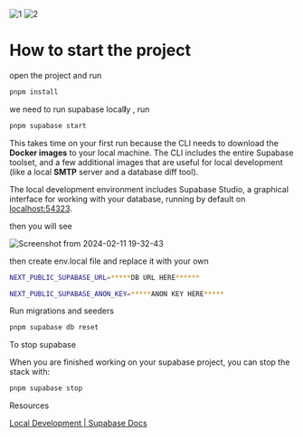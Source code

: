 ![1](https://github.com/HassanDev13/factory/assets/48941486/21a1f449-b756-4c1a-b5d3-ff4ab63da73b)
![2](https://github.com/HassanDev13/factory/assets/48941486/61271a77-2ab1-46aa-882c-4b6279ed5be0)
# How to start the project

open the project and run

```bash
pnpm install
```

we need to run supabase local**l**y , run 

```bash
pnpm supabase start
```

This takes time on your first run because the CLI needs to download the **Docker images** to your local machine. The CLI includes the entire Supabase toolset, and a few additional images that are useful for local development (like a local **SMTP** server and a database diff tool).

The local development environment includes Supabase Studio, a graphical interface for working with your database, running by default on [localhost:54323](http://localhost:54323/).

then you will see 

![Screenshot from 2024-02-11 19-32-43](https://github.com/HassanDev13/factory/assets/48941486/fb8a8064-5d16-4223-9e54-413514a44202)

then create env.local file and replace it with your own

```bash
NEXT_PUBLIC_SUPABASE_URL=*****DB URL HERE******

NEXT_PUBLIC_SUPABASE_ANON_KEY=*****ANON KEY HERE*****
```

Run migrations and seeders

```bash
pnpm supabase db reset
```

To stop supabase 

When you are finished working on your supabase project, you can stop the stack with:

```bash
pnpm supabase stop
```

Resources

[Local Development | Supabase Docs](https://supabase.com/docs/guides/cli/local-development)
